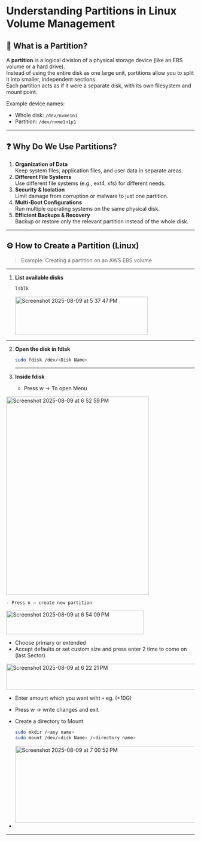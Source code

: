 
# Understanding Partitions in Linux Volume Management

## 📌 What is a Partition?
A **partition** is a logical division of a physical storage device (like an EBS volume or a hard drive).  
Instead of using the entire disk as one large unit, partitions allow you to split it into smaller, independent sections.  
Each partition acts as if it were a separate disk, with its own filesystem and mount point.

Example device names:
- Whole disk: `/dev/nvme1n1`
- Partition: `/dev/nvme1n1p1`




---

## ❓ Why Do We Use Partitions?
1. **Organization of Data**  
   Keep system files, application files, and user data in separate areas.
2. **Different File Systems**  
   Use different file systems (e.g., ext4, xfs) for different needs.
3. **Security & Isolation**  
   Limit damage from corruption or malware to just one partition.
4. **Multi-Boot Configurations**  
   Run multiple operating systems on the same physical disk.
5. **Efficient Backups & Recovery**  
   Backup or restore only the relevant partition instead of the whole disk.

---

## ⚙️ How to Create a Partition (Linux)
> Example: Creating a partition on an AWS EBS volume

---
1. **List available disks**
   ```bash
   lsblk
   ```

    <img width="354" height="102" alt="Screenshot 2025-08-09 at 5 37 47 PM" src="https://github.com/user-attachments/assets/ce415e5d-8848-4c32-b847-fb3c2b35e2e9" />
---

2. **Open the disk in fdisk**

   ```bash
   sudo fdisk /dev/<Disk Name>
   ```

   ---
3. **Inside fdisk**
   - Press w → To open Menu

<img width="381" height="530" alt="Screenshot 2025-08-09 at 6 52 59 PM" src="https://github.com/user-attachments/assets/9850ed50-6daf-4aac-b942-ae19168adc53" />


    - Press n → create new partition
<img width="367" height="63" alt="Screenshot 2025-08-09 at 6 54 09 PM" src="https://github.com/user-attachments/assets/58047c4e-33f3-4cb0-890c-b2cac5711392" />

   - Choose primary or extended
   - Accept defaults or set custom size and press enter 2 time to come on (last Sector)
     
<img width="633" height="69" alt="Screenshot 2025-08-09 at 6 22 21 PM" src="https://github.com/user-attachments/assets/32eae247-8d88-40e1-84c5-614dce7edf5a" />

   - Enter amount which you want wiht `+` eg. (+10G)
   - Press w → write changes and exit
   - Create a directory to Mount
     ```bash
     sudo mkdir /<any name>
     sudo mount /dev/<disk Name> /<directory name>
     ```

     <img width="491" height="205" alt="Screenshot 2025-08-09 at 7 00 52 PM" src="https://github.com/user-attachments/assets/c886a268-4e9c-4789-afd9-bdefd9199a62" />

   
   - 
---
   


 
